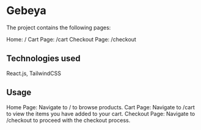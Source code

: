 # Gebeya

The project contains the following pages:

Home: /
Cart Page: /cart
Checkout Page: /checkout

## Technologies used

React.js, TailwindCSS

## Usage

Home Page: Navigate to / to browse products.
Cart Page: Navigate to /cart to view the items you have added to your cart.
Checkout Page: Navigate to /checkout to proceed with the checkout process.
